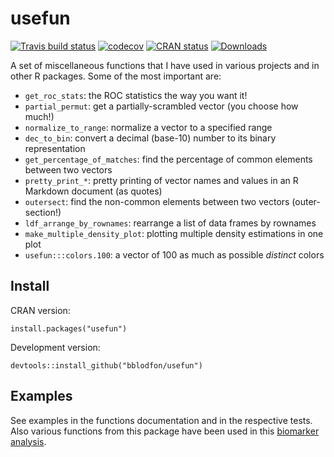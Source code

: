 # usefun

<!-- badges: start -->
[![Travis build status](https://travis-ci.com/bblodfon/usefun.svg?branch=master)](https://travis-ci.com/bblodfon/usefun)
[![codecov](https://codecov.io/gh/bblodfon/usefun/branch/master/graph/badge.svg)](https://codecov.io/gh/bblodfon/usefun)
[![CRAN status](https://www.r-pkg.org/badges/version/usefun)](https://cran.r-project.org/package=usefun)
[![Downloads](https://cranlogs.r-pkg.org/badges/usefun)](https://cran.r-project.org/package=usefun)
<!-- badges: end -->

A set of miscellaneous functions that I have used in various projects and in other R packages. 
Some of the most important are:

- `get_roc_stats`: the ROC statistics the way you want it!
- `partial_permut`: get a partially-scrambled vector (you choose how much!)
- `normalize_to_range`: normalize a vector to a specified range
- `dec_to_bin`: convert a decimal (base-10) number to its binary representation
- `get_percentage_of_matches`: find the percentage of common elements between two vectors
- `pretty_print_*`: pretty printing of vector names and values in an R Markdown document (as quotes)
- `outersect`: find the non-common elements between two vectors (outer-section!)
- `ldf_arrange_by_rownames`: rearrange a list of data frames by rownames
- `make_multiple_density_plot`: plotting multiple density estimations in one plot
- `usefun:::colors.100`: a vector of 100 as much as possible *distinct* colors

## Install

CRAN version:
```
install.packages("usefun")
```

Development version:
```
devtools::install_github("bblodfon/usefun")
```
## Examples

See examples in the functions documentation and in the respective tests. 
Also various functions from this package have been used in this [biomarker analysis](https://bblodfon.github.io/gitsbe-model-analysis/atopo/cell-lines-2500/).
